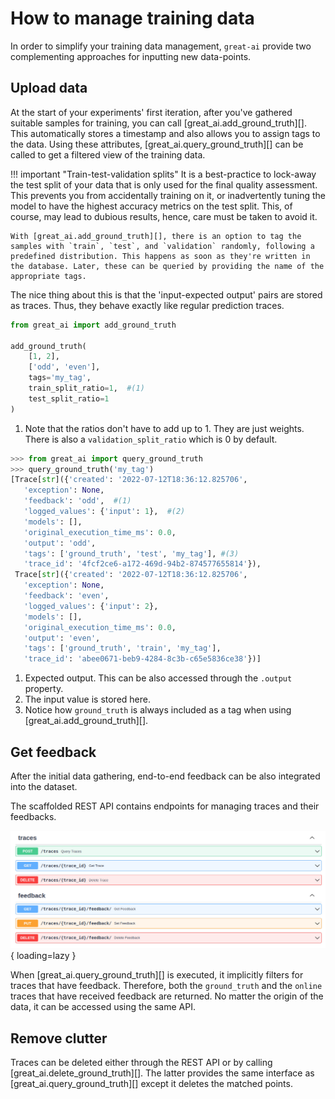 # How to manage training data

In order to simplify your training data management, `great-ai` provide two complementing approaches for inputting new data-points.

## Upload data

At the start of your experiments' first iteration, after you've gathered suitable samples for training, you can call [great_ai.add_ground_truth][]. This automatically stores a timestamp and also allows you to assign tags to the data. Using these attributes, [great_ai.query_ground_truth][] can be called to get a filtered view of the training data.

!!! important "Train-test-validation splits"
    It is a best-practice to lock-away the test split of your data that is only used for the final quality assessment. This prevents you from accidentally training on it, or inadvertently tuning the model to have the highest accuracy metrics on the test split. This, of course, may lead to dubious results, hence, care must be taken to avoid it.
    
    With [great_ai.add_ground_truth][], there is an option to tag the samples with `train`, `test`, and `validation` randomly, following a predefined distribution. This happens as soon as they're written in the database. Later, these can be queried by providing the name of the appropriate tags.

The nice thing about this is that the 'input-expected output' pairs are stored as traces. Thus, they behave exactly like regular prediction traces.

```python
from great_ai import add_ground_truth

add_ground_truth(
    [1, 2],
    ['odd', 'even'],
    tags='my_tag',
    train_split_ratio=1,  #(1)
    test_split_ratio=1
)
```

1.  Note that the ratios don't have to add up to 1. They are just weights. There is also a `validation_split_ratio` which is 0 by default.

```python
>>> from great_ai import query_ground_truth
>>> query_ground_truth('my_tag')    
[Trace[str]({'created': '2022-07-12T18:36:12.825706',
   'exception': None,
   'feedback': 'odd',  #(1)
   'logged_values': {'input': 1},  #(2)
   'models': [],
   'original_execution_time_ms': 0.0,
   'output': 'odd',
   'tags': ['ground_truth', 'test', 'my_tag'], #(3) 
   'trace_id': '4fcf2ce6-a172-469d-94b2-874577655814'}),
 Trace[str]({'created': '2022-07-12T18:36:12.825706',
   'exception': None,
   'feedback': 'even',
   'logged_values': {'input': 2},
   'models': [],
   'original_execution_time_ms': 0.0,
   'output': 'even',
   'tags': ['ground_truth', 'train', 'my_tag'],
   'trace_id': 'abee0671-beb9-4284-8c3b-c65e5836ce38'})]
```

1. Expected output. This can be also accessed through the `.output` property.
2. The input value is stored here.
3. Notice how `ground_truth` is always included as a tag when using [great_ai.add_ground_truth][]. 

## Get feedback

After the initial data gathering, end-to-end feedback can be also integrated into the dataset. 

The scaffolded REST API contains endpoints for managing traces and their feedbacks.

![screenshot of swagger](/media/feedback.png){ loading=lazy }

When [great_ai.query_ground_truth][] is executed, it implicitly filters for traces that have feedback. Therefore, both the `ground_truth` and the `online` traces that have received feedback are returned. No matter the origin of the data, it can be accessed using the same API.

## Remove clutter

Traces can be deleted either through the REST API or by calling [great_ai.delete_ground_truth][]. The latter provides the same interface as [great_ai.query_ground_truth][] except it deletes the matched points.
